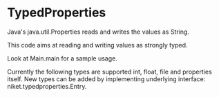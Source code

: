 TypedProperties
===============

Java's java.util.Properties reads and writes the values as String.

This code aims at reading and writing values as strongly typed.

Look at Main.main for a sample usage.

Currently the following types are supported int, float, file and properties itself. New types can be added by implementing underlying interface: niket.typedproperties.Entry<T>.


